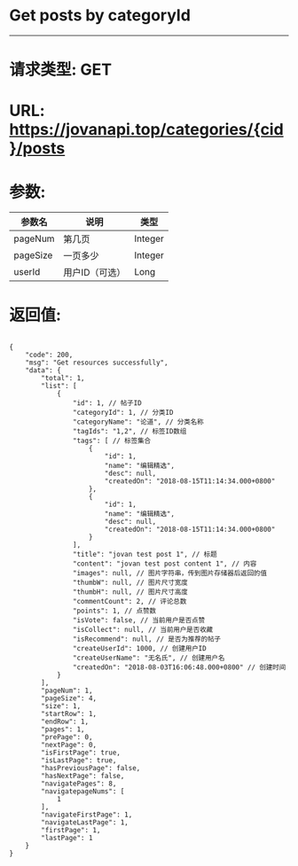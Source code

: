 # Get posts by categoryId
---
# 请求类型: GET
# URL: https://jovanapi.top/categories/{cid}/posts
# 参数:
参数名 | 说明                   | 类型
----- |----------------------- | ----
pageNum | 第几页   | Integer
pageSize  | 一页多少        | Integer
userId   | 用户ID（可选） | Long
# 返回值:
<pre><code>
{
    "code": 200,
    "msg": "Get resources successfully",
    "data": {
        "total": 1,
        "list": [
            {
                "id": 1, // 帖子ID
                "categoryId": 1, // 分类ID
                "categoryName": "论道", // 分类名称
                "tagIds": "1,2", // 标签ID数组
                "tags": [ // 标签集合
                    {
                        "id": 1,
                        "name": "编辑精选",
                        "desc": null,
                        "createdOn": "2018-08-15T11:14:34.000+0800"
                    },
                    {
                        "id": 1,
                        "name": "编辑精选",
                        "desc": null,
                        "createdOn": "2018-08-15T11:14:34.000+0800"
                    }
                ],
                "title": "jovan test post 1", // 标题
                "content": "jovan test post content 1", // 内容
                "images": null, // 图片字符串，传到图片存储器后返回的值
                "thumbW": null, // 图片尺寸宽度
                "thumbH": null, // 图片尺寸高度
                "commentCount": 2, // 评论总数
                "points": 1, // 点赞数
                "isVote": false, // 当前用户是否点赞
                "isCollect": null, // 当前用户是否收藏
                "isRecommend": null, // 是否为推荐的帖子
                "createUserId": 1000, // 创建用户ID
                "createUserName": "无名氏", // 创建用户名
                "createdOn": "2018-08-03T16:06:48.000+0800" // 创建时间
            }
        ],
        "pageNum": 1,
        "pageSize": 4,
        "size": 1,
        "startRow": 1,
        "endRow": 1,
        "pages": 1,
        "prePage": 0,
        "nextPage": 0,
        "isFirstPage": true,
        "isLastPage": true,
        "hasPreviousPage": false,
        "hasNextPage": false,
        "navigatePages": 8,
        "navigatepageNums": [
            1
        ],
        "navigateFirstPage": 1,
        "navigateLastPage": 1,
        "firstPage": 1,
        "lastPage": 1
    }
}
</code></pre>
